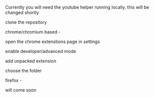 Currently you will need the youtube helper running locally. this will be changed shortly

clone the repository

chrome/chromium based -

open the chrome extenstions page in settings

enable developer/advanced mode

add unpacked extension

choose the folder

firefox -

will come soon
